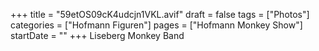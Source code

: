 +++
title = "59etOS09cK4udcjn1VKL.avif"
draft = false
tags = ["Photos"]
categories = ["Hofmann Figuren"]
pages = ["Hofmann Monkey Show"]
startDate = ""
+++
Liseberg Monkey Band
